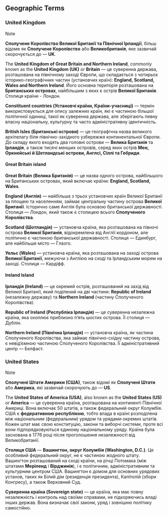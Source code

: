 ## Geographic Terms 

### United Kingdom

> [!NOTE]
> **Сполучене Королівство Великої Британії та Північної Ірландії**, більш відоме як **Сполучене Королівство** або **Великобританія**, яке зазвичай скорочується до — **UK**.

The **United Kingdom of Great Britain and Northern Ireland**, commonly known as the **United Kingdom (UK)** or **Britain** — це суверенна держава, розташована на північному заході Європи, що складається з чотирьох історико-географічних частин (установчих країн): **England, Scotland, Wales and Northern Ireland**. Його основна територія розташована на **Британських островах**, найбільшим з яких є острів **Великої Британія**. Столиця країни - Лондон.

**Сonstituent countries (Установчі країни, Країни-учасниці)** — термін використовується для опису залежних країн, які є частиною більшої політичної одиниці, такої як суверенна держава, але зберігають певну власну національну, культурну та часто адміністративну ідентичність.

**British Isles (Британські острови)** — це географічна назва великого архіпелагу біля північно-західного узбережжя континентальної Європи. До складу якого входять два головні острови — **Велика Британія** та **Ірландія**, а також тисячі менших островів, серед яких острів **Мен, Оркнейські й Шетландські острови, Англсі, Сіллі та Гебриди**. 

#### Great Britain island

**Great Britain (Велика Британія)** — це назва одного острова, найбільшого на Британських островах, який включає країни: **England, Scotland, Wales**.

**England (Англія)** — найбільша з трьох установчих країн Великої Британії за площею та населенням, займає центральну частину острова **Великої Британії**. Історично саме Англія була основою британської державності. Столиця — Лондон, який також є столицею всього **Сполученого Королівства**.

**Scotland (Шотландія)** — установча країна, яка розташована на півночі острова **Великої Британія**, відокремлена від Англії кордоном, але політично є частиною британської державності. Столиця — Единбург, але найбільше місто — Глазго.

**Уельс (Wales)** — установча країна, яка розташована на заході острова **Великої Британії**, межуючи з Англією на сході та Ірландським морем на заході. Столиця — Кардіфф.

#### Ireland Island

**Ірландія (Ireland)** — це окремий острів, розташований на захід від Великої Британії, який поділений на дві частини: **Republic of Ireland** (незалежну державу) та **Northern Ireland** (частину Сполученого Королівства).

**Republic of Ireland (Республіка Ірландія)** — це суверенна незалежна країна, яка охоплює приблизно п’ять шостих острова. Її столиця — Дублін.

**Northern Ireland (Північна Ірландія)** — установча країна, як частина Сполученого Королівства, яка займає північно-східну частину острова, є невід’ємною частиною Сполученого Королівства. Її адміністративний центр — Белфаст.


### United States

> [!NOTE]
> **Сполучені Штати Америки (США)**, також відомі як **Сполучені Штати** або **Америка**, які зазвичай скорочують до — **US**.

The **United States of America (USA)**, also known as the **United States (US)** or **America** — це суверенна країна, розташована на континенті Північної Америці. Вона включає 50 штатів, а також федеральний округ Колумбія. США є **федеративною республікою**, тобто влада в країні розподілена між національним (федеральним) урядом та урядами окремих штатів. Кожен штат має свою конституцію, закони та виборчі системи, проте всі вони підпорядковуються єдиному національному уряду. Країна була заснована в 1776 році після проголошення незалежності від Великобританії.

**Столиця США** — **Вашингтон, округ Колумбія (Washington, D.C.)**. Це особливий федеральний округ, не є частиною жодного штату. Вашингтон розташований на сході країни, на річці Потомака (між штатами **Меріленд** і **Вірджинія**), і є політичним, адміністративним та культурним центром США. Вашингтон є домом для основних урядових установ, таких як Білий дім (резиденція президента), Капітолій (збори Конгресу), а також Верховний Суд. 

**Суверенна країна (Sovereign state)** — це країна, яка має повну незалежність і контроль над своїми справами, не підкоряючись владі інших держав. Вона визначає свої закони, уряд і зовнішню політику самостійно.

